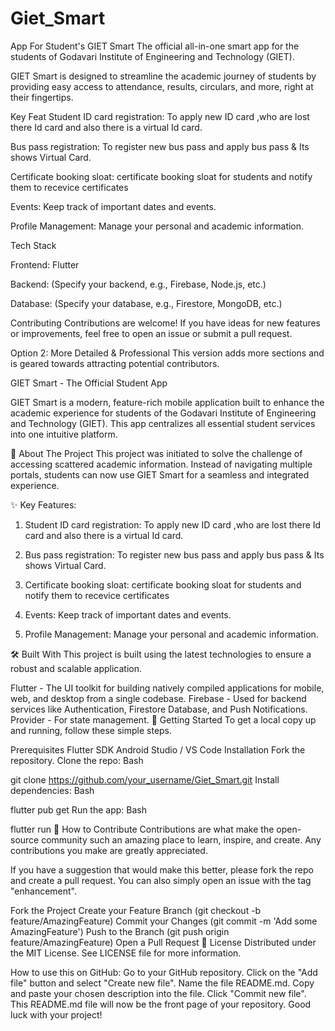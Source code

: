 # Giet_Smart
App For Student's
GIET Smart
The official all-in-one smart app for the students of Godavari Institute of Engineering and Technology (GIET).

GIET Smart is designed to streamline the academic journey of students by providing easy access to attendance, results, circulars, and more, right at their fingertips.

Key Feat
 Student ID card registration: To apply new ID card ,who are lost there Id card and also there is a virtual Id card.
 
 Bus pass registration: To register new bus pass and apply bus pass & Its shows Virtual Card.
 
 Certificate booking sloat: certificate booking sloat for students and notify them to recevice certificates
 
 Events: Keep track of important dates and events.
 
 Profile Management: Manage your personal and academic information.

Tech Stack

Frontend: Flutter

Backend: (Specify your backend, e.g., Firebase, Node.js, etc.)

Database: (Specify your database, e.g., Firestore, MongoDB, etc.)

Contributing
Contributions are welcome! If you have ideas for new features or improvements, feel free to open an issue or submit a pull request.

Option 2: More Detailed & Professional
This version adds more sections and is geared towards attracting potential contributors.

GIET Smart - The Official Student App


GIET Smart is a modern, feature-rich mobile application built to enhance the academic experience for students of the Godavari Institute of Engineering and Technology (GIET). This app centralizes all essential student services into one intuitive platform.

🚀 About The Project
This project was initiated to solve the challenge of accessing scattered academic information. Instead of navigating multiple portals, students can now use GIET Smart for a seamless and integrated experience.

✨ Key Features:
1. Student ID card registration: To apply new ID card ,who are lost there Id card and also there is a virtual Id card.
 
2. Bus pass registration: To register new bus pass and apply bus pass & Its shows Virtual Card.
 
3. Certificate booking sloat: certificate booking sloat for students and notify them to recevice certificates
 
4. Events: Keep track of important dates and events.
 
5. Profile Management: Manage your personal and academic information.

🛠️ Built With
This project is built using the latest technologies to ensure a robust and scalable application.

Flutter - The UI toolkit for building natively compiled applications for mobile, web, and desktop from a single codebase.
Firebase - Used for backend services like Authentication, Firestore Database, and Push Notifications.
Provider - For state management.
🏁 Getting Started
To get a local copy up and running, follow these simple steps.

Prerequisites
Flutter SDK
Android Studio / VS Code
Installation
Fork the repository.
Clone the repo:
Bash

git clone https://github.com/your_username/Giet_Smart.git
Install dependencies:
Bash

flutter pub get
Run the app:
Bash

flutter run
🤝 How to Contribute
Contributions are what make the open-source community such an amazing place to learn, inspire, and create. Any contributions you make are greatly appreciated.

If you have a suggestion that would make this better, please fork the repo and create a pull request. You can also simply open an issue with the tag "enhancement".

Fork the Project
Create your Feature Branch (git checkout -b feature/AmazingFeature)
Commit your Changes (git commit -m 'Add some AmazingFeature')
Push to the Branch (git push origin feature/AmazingFeature)
Open a Pull Request
📄 License
Distributed under the MIT License. See LICENSE file for more information.

How to use this on GitHub:
Go to your GitHub repository.
Click on the "Add file" button and select "Create new file".
Name the file README.md.
Copy and paste your chosen description into the file.
Click "Commit new file".
This README.md file will now be the front page of your repository. Good luck with your project!
